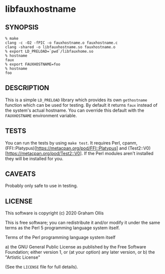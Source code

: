 # libfauxhostname

## SYNOPSIS

```
% make
clang -c -O2 -fPIC -o fauxhostname.o fauxhostname.c
clang -shared -o libfauxhostname.so fauxhostname.o
% export LD_PRELOAD=`pwd`/libfauxhome.so
% hostname
faux
% export FAUXHOSTNAME=foo
% hostname
foo
```

## DESCRIPTION

This is a simple `LD_PRELOAD` library which provides its own
`gethostname` function which can be used for testing.  By
default it returns `faux` instead of the system's actual hostname.
You can override this default with the `FAUXHOSTNAME` environment
variable.

## TESTS

You can run the tests by using `make test`.  It requires Perl, cpanm,
(FFI::Platypus)[https://metacpan.org/pod/FFI::Platypus] and
(Test2::V0)[https://metacpan.org/pod/Test2::V0].  If the Perl modules
aren't installed they will be installed for you.

## CAVEATS

Probably only safe to use in testing.

## LICENSE

This software is copyright (c) 2020 Graham Ollis

This is free software; you can redistribute it and/or modify it under
the same terms as the Perl 5 programming language system itself.

Terms of the Perl programming language system itself

a) the GNU General Public License as published by the Free
   Software Foundation; either version 1, or (at your option) any
   later version, or
b) the "Artistic License"

(See the `LICENSE` file for full details).
